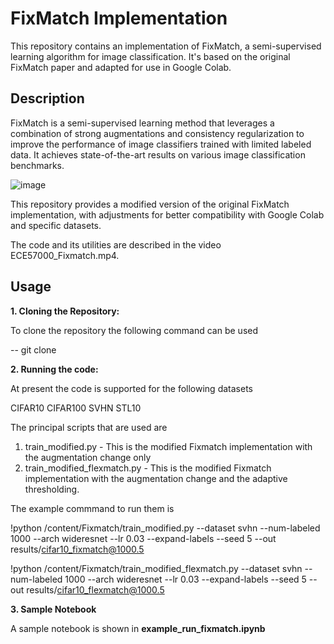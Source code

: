 # FixMatch Implementation

This repository contains an implementation of FixMatch, a semi-supervised learning algorithm for image classification. It's based on the original FixMatch paper and adapted for use in Google Colab.

## Description

FixMatch is a semi-supervised learning method that leverages a combination of strong augmentations and consistency regularization to improve the performance of image classifiers trained with limited labeled data. It achieves state-of-the-art results on various image classification benchmarks.


![image](https://github.com/user-attachments/assets/d3ada4d8-e846-4e47-9abc-8793510d196b)


This repository provides a modified version of the original FixMatch implementation, with adjustments for better compatibility with Google Colab and specific datasets.

The code and its utilities are described in the video ECE57000_Fixmatch.mp4.

## Usage

**1. Cloning the Repository:**

To clone the repository the following command can be used

-- git clone <path of the repository>


**2. Running the code:** 

At present the code is supported for the following datasets

CIFAR10
CIFAR100
SVHN
STL10

The principal scripts that are used are

1. train_modified.py - This is the modified Fixmatch implementation with the augmentation change only
2. train_modified_flexmatch.py - This is the  modified Fixmatch implementation with the augmentation change and the adaptive thresholding.

The example commmand to run them is 

!python /content/Fixmatch/train_modified.py --dataset svhn --num-labeled 1000 --arch wideresnet --lr 0.03 --expand-labels --seed 5 --out results/cifar10_fixmatch@1000.5

!python /content/Fixmatch/train_modified_flexmatch.py --dataset svhn --num-labeled 1000 --arch wideresnet --lr 0.03 --expand-labels --seed 5 --out results/cifar10_flexmatch@1000.5

**3. Sample Notebook**

A  sample notebook is shown in **example_run_fixmatch.ipynb**
